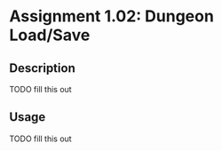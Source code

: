 # Assignment 1.02: Dungeon Load/Save

## Description

TODO fill this out

## Usage

TODO fill this out

